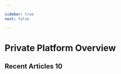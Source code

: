 ```yaml
---

sidebar: true
next: false

---
```


# Private Platform Overview

## Recent Articles 10

<RecentArticlesContents/>